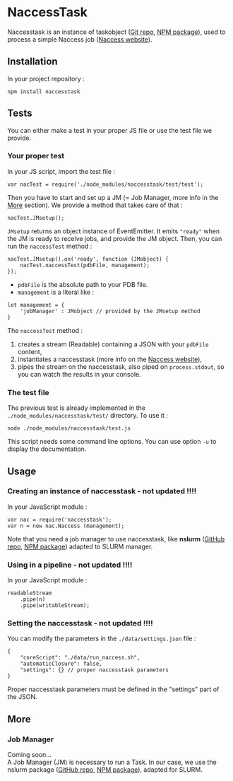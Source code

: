# NaccessTask

Naccesstask is an instance of taskobject ([Git repo][1], [NPM package][4]), used to process a simple Naccess job ([Naccess website][5]).


## Installation

In your project repository :

```
npm install naccesstask
```


## Tests

You can either make a test in your proper JS file or use the test file we provide.


### Your proper test

In your JS script, import the test file :

```
var nacTest = require('./node_modules/naccesstask/test/test');
```

Then you have to start and set up a JM (= Job Manager, more info in the [More](#more) section). We provide a method that takes care of that :

```
nacTest.JMsetup();
```

`JMsetup` returns an object instance of EventEmitter. It emits `"ready"` when the JM is ready to receive jobs, and provide the JM object.
Then, you can run the `naccessTest` method :

```
nacTest.JMsetup().on('ready', function (JMobject) {
	nacTest.naccessTest(pdbFile, management);
});
```

- `pdbFile` is the absolute path to your PDB file.
- `management` is a literal like :

```
let management = {
	'jobManager' : JMobject // provided by the JMsetup method
}
```

The `naccessTest` method :

1. creates a stream (Readable) containing a JSON with your `pdbFile` content,
2. instantiates a naccesstask (more info on the [Naccess website][5]),
3. pipes the stream on the naccesstask, also piped on `process.stdout`, so you can watch the results in your console.


### The test file

The previous test is already implemented in the `./node_modules/naccesstask/test/` directory. To use it :

```
node ./node_modules/naccesstask/test.js
```

This script needs some command line options. You can use option `-u` to display the documentation.


## Usage

### Creating an instance of naccesstask - not updated !!!!

In your JavaScript module :

```
var nac = require('naccesstask');
var n = new nac.Naccess (management);
```
Note that you need a job manager to use naccesstask, like **nslurm** ([GitHub repo][2], [NPM package][3]) adapted to SLURM manager.


### Using in a pipeline - not updated !!!!

In your JavaScript module :

```
readableStream
	.pipe(n)
	.pipe(writableStream);
```


### Setting the naccesstask - not updated !!!!

You can modify the parameters in the `./data/settings.json` file :

```
{
	"coreScript": "./data/run_naccess.sh",
	"automaticClosure": false,
	"settings": {} // proper naccesstask parameters
}
```
Proper naccesstask parameters must be defined in the "settings" part of the JSON.


## More

### Job Manager

Coming soon...  
A Job Manager (JM) is necessary to run a Task. In our case, we use the nslurm package ([GitHub repo][1], [NPM package][2]), adapted for SLURM.






[1]: https://github.com/melaniegarnier/taskobject
[2]: https://github.com/glaunay/nslurm
[3]: https://www.npmjs.com/package/nslurm
[4]: https://www.npmjs.com/package/taskobject
[5]: http://www.bioinf.manchester.ac.uk/naccess/
